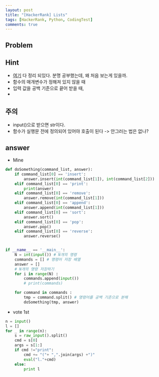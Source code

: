 ```yaml
---
layout: post
title: "[HackerRank] Lists"
tags: [HackerRank, Python, CodingTest]
comments: true
---
```


## Problem


## Hint
- [여기](https://wikidocs.net/14#remove) 다 정리 되있다. 분명 공부했는데, 왜 처음 보는게 있을까.
- 함수의 매개변수가 정해져 있지 않을 때
- 입력 값을 공백 기준으로 끝어 받을 때,
- 

## 주의
- input()으로 받으면 str이다.
- 함수가 실행문 전에 정의되어 있어야 호출이 된다 -> 안그러는 법은 없나?

## answer
- Mine

```python
def doSomething(command_list, answer):
    if command_list[0] == 'insert':
        answer.insert(int(command_list[1]), int(command_list[2]))
    elif command_list[0] == 'print':
        print(answer)
    elif command_list[0] == 'remove':
        answer.remove(int(command_list[1]))
    elif command_list[0] == 'append':
        answer.append(int(command_list[1]))
    elif command_list[0] == 'sort':
        answer.sort()
    elif command_list[0] == 'pop':
        answer.pop()
    elif command_list[0] == 'reverse':
        answer.reverse()


if __name__ == '__main__':
    N = int(input()) # N개의 명령
    commands = [] # 명령어 저장 배열
    answer = []
    # N개의 명령 저장하기
    for i in range(N) :
        commands.append(input())
        # print(commands)

    for command in commands :
        tmp = command.split() # 명령어를 공백 기준으로 분해
        doSomething(tmp, answer)
```

- vote 1st

```python
n = input()
l = []
for _ in range(n):
    s = raw_input().split()
    cmd = s[0]
    args = s[1:]
    if cmd !="print":
        cmd += "("+ ",".join(args) +")"
        eval("l."+cmd)
    else:
        print l
```